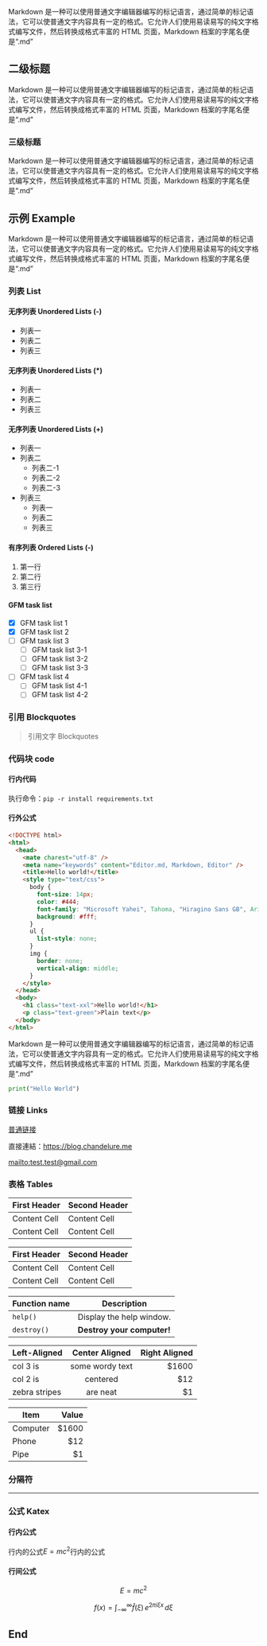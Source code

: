 Markdown 是一种可以使用普通文字编辑器编写的标记语言，通过简单的标记语法，它可以使普通文字内容具有一定的格式。它允许人们使用易读易写的纯文字格式编写文件，然后转换成格式丰富的 HTML 页面，Markdown 档案的字尾名便是“.md”

## 二级标题

Markdown 是一种可以使用普通文字编辑器编写的标记语言，通过简单的标记语法，它可以使普通文字内容具有一定的格式。它允许人们使用易读易写的纯文字格式编写文件，然后转换成格式丰富的 HTML 页面，Markdown 档案的字尾名便是“.md”

### 三级标题

Markdown 是一种可以使用普通文字编辑器编写的标记语言，通过简单的标记语法，它可以使普通文字内容具有一定的格式。它允许人们使用易读易写的纯文字格式编写文件，然后转换成格式丰富的 HTML 页面，Markdown 档案的字尾名便是“.md”

## 示例 Example

Markdown 是一种可以使用普通文字编辑器编写的标记语言，通过简单的标记语法，它可以使普通文字内容具有一定的格式。它允许人们使用易读易写的纯文字格式编写文件，然后转换成格式丰富的 HTML 页面，Markdown 档案的字尾名便是“.md”

### 列表 List

#### 无序列表 Unordered Lists (-)

- 列表一
- 列表二
- 列表三

#### 无序列表 Unordered Lists (\*)

- 列表一
- 列表二
- 列表三

#### 无序列表 Unordered Lists (+)

- 列表一
- 列表二
  - 列表二-1
  - 列表二-2
  - 列表二-3
- 列表三
  - 列表一
  - 列表二
  - 列表三

#### 有序列表 Ordered Lists (-)

1. 第一行
2. 第二行
3. 第三行

#### GFM task list

- [x] GFM task list 1
- [x] GFM task list 2
- [ ] GFM task list 3
  - [ ] GFM task list 3-1
  - [ ] GFM task list 3-2
  - [ ] GFM task list 3-3
- [ ] GFM task list 4
  - [ ] GFM task list 4-1
  - [ ] GFM task list 4-2

### 引用 Blockquotes

> 引用文字 Blockquotes

### 代码块 code

#### 行内代码

执行命令：`pip -r install requirements.txt`

#### 行外公式

```html
<!DOCTYPE html>
<html>
  <head>
    <mate charest="utf-8" />
    <meta name="keywords" content="Editor.md, Markdown, Editor" />
    <title>Hello world!</title>
    <style type="text/css">
      body {
        font-size: 14px;
        color: #444;
        font-family: "Microsoft Yahei", Tahoma, "Hiragino Sans GB", Arial;
        background: #fff;
      }
      ul {
        list-style: none;
      }
      img {
        border: none;
        vertical-align: middle;
      }
    </style>
  </head>
  <body>
    <h1 class="text-xxl">Hello world!</h1>
    <p class="text-green">Plain text</p>
  </body>
</html>
```

Markdown 是一种可以使用普通文字编辑器编写的标记语言，通过简单的标记语法，它可以使普通文字内容具有一定的格式。它允许人们使用易读易写的纯文字格式编写文件，然后转换成格式丰富的 HTML 页面，Markdown 档案的字尾名便是“.md”

```python
print("Hello World")
```

### 链接 Links

[普通链接](https://blog.chandelure.me/)

直接連結：<https://blog.chandelure.me>

[mailto:test.test@gmail.com](mailto:test.test@gmail.com)

### 表格 Tables

| First Header | Second Header |
| ------------ | ------------- |
| Content Cell | Content Cell  |
| Content Cell | Content Cell  |

| First Header | Second Header |
| ------------ | ------------- |
| Content Cell | Content Cell  |
| Content Cell | Content Cell  |

| Function name | Description                |
| ------------- | -------------------------- |
| `help()`      | Display the help window.   |
| `destroy()`   | **Destroy your computer!** |

| Left-Aligned  | Center Aligned  | Right Aligned |
| :------------ | :-------------: | ------------: |
| col 3 is      | some wordy text |         $1600 |
| col 2 is      |    centered     |           $12 |
| zebra stripes |    are neat     |            $1 |

| Item     | Value |
| -------- | ----: |
| Computer | $1600 |
| Phone    |   $12 |
| Pipe     |    $1 |

### 分隔符

---

### 公式 Katex

#### 行内公式

行内的公式$E=mc^2$行内的公式

#### 行间公式

$$
E=mc^2
$$

$$
f(x) = \int_{-\infty}^\infty
    \hat f(\xi)\,e^{2 \pi i \xi x}
    \,d\xi
$$

## End

